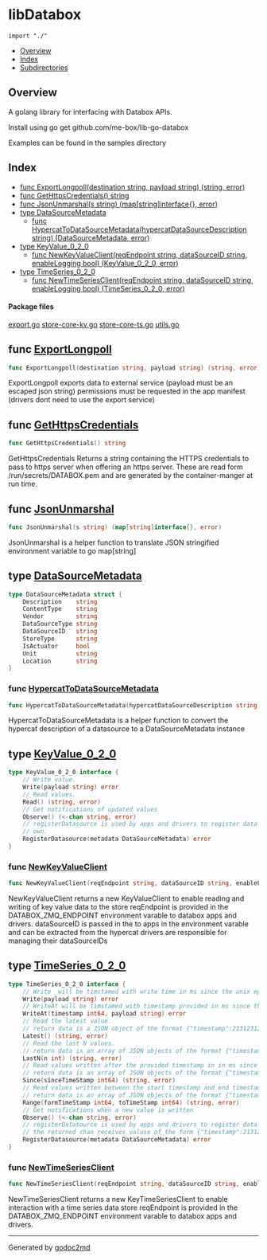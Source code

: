 

# libDatabox
`import "./"`

* [Overview](#pkg-overview)
* [Index](#pkg-index)
* [Subdirectories](#pkg-subdirectories)

## <a name="pkg-overview">Overview</a>
A golang library for interfacing with Databox APIs.

Install using go get github.com/me-box/lib-go-databox

Examples can be found in the samples directory




## <a name="pkg-index">Index</a>
* [func ExportLongpoll(destination string, payload string) (string, error)](#ExportLongpoll)
* [func GetHttpsCredentials() string](#GetHttpsCredentials)
* [func JsonUnmarshal(s string) (map[string]interface{}, error)](#JsonUnmarshal)
* [type DataSourceMetadata](#DataSourceMetadata)
  * [func HypercatToDataSourceMetadata(hypercatDataSourceDescription string) (DataSourceMetadata, error)](#HypercatToDataSourceMetadata)
* [type KeyValue_0_2_0](#KeyValue_0_2_0)
  * [func NewKeyValueClient(reqEndpoint string, dataSourceID string, enableLogging bool) (KeyValue_0_2_0, error)](#NewKeyValueClient)
* [type TimeSeries_0_2_0](#TimeSeries_0_2_0)
  * [func NewTimeSeriesClient(reqEndpoint string, dataSourceID string, enableLogging bool) (TimeSeries_0_2_0, error)](#NewTimeSeriesClient)


#### <a name="pkg-files">Package files</a>
[export.go](/src/target/export.go) [store-core-kv.go](/src/target/store-core-kv.go) [store-core-ts.go](/src/target/store-core-ts.go) [utils.go](/src/target/utils.go) 





## <a name="ExportLongpoll">func</a> [ExportLongpoll](/src/target/export.go?s=339:410#L5)
``` go
func ExportLongpoll(destination string, payload string) (string, error)
```
ExportLongpoll exports data to external service (payload must be an escaped json string)
permissions must be requested in the app manifest (drivers dont need to use the export service)



## <a name="GetHttpsCredentials">func</a> [GetHttpsCredentials](/src/target/utils.go?s=1752:1785#L68)
``` go
func GetHttpsCredentials() string
```
GetHttpsCredentials Returns a string containing the HTTPS credentials to pass to https server when offering an https server.
These are read form /run/secrets/DATABOX.pem and are generated by the container-manger at run time.



## <a name="JsonUnmarshal">func</a> [JsonUnmarshal](/src/target/utils.go?s=1942:2002#L74)
``` go
func JsonUnmarshal(s string) (map[string]interface{}, error)
```
JsonUnmarshal is a helper function to translate JSON stringified environment variable
to go map[string]




## <a name="DataSourceMetadata">type</a> [DataSourceMetadata](/src/target/utils.go?s=3842:4081#L155)
``` go
type DataSourceMetadata struct {
    Description    string
    ContentType    string
    Vendor         string
    DataSourceType string
    DataSourceID   string
    StoreType      string
    IsActuator     bool
    Unit           string
    Location       string
}
```






### <a name="HypercatToDataSourceMetadata">func</a> [HypercatToDataSourceMetadata](/src/target/utils.go?s=6172:6271#L220)
``` go
func HypercatToDataSourceMetadata(hypercatDataSourceDescription string) (DataSourceMetadata, error)
```
HypercatToDataSourceMetadata is a helper function to convert the hypercat description of a datasource to a DataSourceMetadata instance





## <a name="KeyValue_0_2_0">type</a> [KeyValue_0_2_0](/src/target/store-core-kv.go?s=109:458#L1)
``` go
type KeyValue_0_2_0 interface {
    // Write value.
    Write(payload string) error
    // Read values.
    Read() (string, error)
    // Get notifications of updated values
    Observe() (<-chan string, error)
    // registerDatasource is used by apps and drivers to register data sources in stores they
    // own.
    RegisterDatasource(metadata DataSourceMetadata) error
}
```






### <a name="NewKeyValueClient">func</a> [NewKeyValueClient](/src/target/store-core-kv.go?s=967:1074#L24)
``` go
func NewKeyValueClient(reqEndpoint string, dataSourceID string, enableLogging bool) (KeyValue_0_2_0, error)
```
NewKeyValueClient returns a new KeyValueClient to enable reading and writing of key value data to the store
reqEndpoint is provided in the DATABOX_ZMQ_ENDPOINT environment varable to databox apps and drivers.
dataSourceID is passed in the to apps in the environment varable and can be extracted from the hypercat
drivers are responsible for managing their dataSourceIDs





## <a name="TimeSeries_0_2_0">type</a> [TimeSeries_0_2_0](/src/target/store-core-ts.go?s=120:1588#L2)
``` go
type TimeSeries_0_2_0 interface {
    // Write  will be timstamed with write time in ms since the unix epoch by the store
    Write(payload string) error
    // WriteAt will be timstamed with timestamp provided in ms since the unix epoch
    WriteAt(timestamp int64, payload string) error
    // Read the latest value.
    // return data is a JSON object of the format {"timestamp":213123123,"data":[data-written-by-driver]}
    Latest() (string, error)
    // Read the last N values.
    // return data is an array of JSON objects of the format {"timestamp":213123123,"data":[data-written-by-driver]}
    LastN(n int) (string, error)
    // Read values written after the provided timestamp in in ms since the unix epoch.
    // return data is an array of JSON objects of the format {"timestamp":213123123,"data":[data-written-by-driver]}
    Since(sinceTimeStamp int64) (string, error)
    // Read values written between the start timestamp and end timestamp in in ms since the unix epoch.
    // return data is an array of JSON objects of the format {"timestamp":213123123,"data":[data-written-by-driver]}
    Range(formTimeStamp int64, toTimeStamp int64) (string, error)
    // Get notifications when a new value is written
    Observe() (<-chan string, error)
    // registerDatasource is used by apps and drivers to register data sources in stores they own.
    // the returned chan receives valuse of the form {"timestamp":213123123,"data":[data-written-by-driver]}
    RegisterDatasource(metadata DataSourceMetadata) error
}
```






### <a name="NewTimeSeriesClient">func</a> [NewTimeSeriesClient](/src/target/store-core-ts.go?s=1930:2041#L35)
``` go
func NewTimeSeriesClient(reqEndpoint string, dataSourceID string, enableLogging bool) (TimeSeries_0_2_0, error)
```
NewTimeSeriesClient returns a new KeyTimeSeriesClient to enable interaction with a time series data store
reqEndpoint is provided in the DATABOX_ZMQ_ENDPOINT environment varable to databox apps and drivers.









- - -
Generated by [godoc2md](http://godoc.org/github.com/davecheney/godoc2md)

